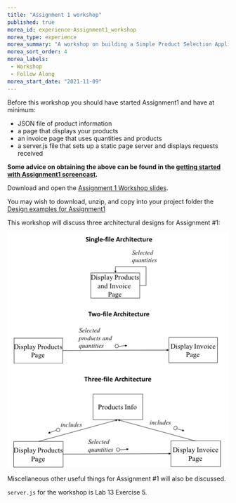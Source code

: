 ```yaml
--- 
title: "Assignment 1 workshop" 
published: true 
morea_id: experience-Assignment1_workshop
morea_type: experience 
morea_summary: "A workshop on building a Simple Product Selection Application"
morea_sort_order: 4
morea_labels:
 - Workshop
 - Follow Along
morea_start_date: "2021-11-09"
---
```

Before this workshop you should have started Assignment1 and have at minimum:

- JSON file of product information
- a page that displays your products
- an invoice page that uses quantities and products
- a server.js file that sets up a static page server and displays requests received

**Some advice on obtaining the above can be found in the [getting started with Assignment1 screencast](https://youtu.be/3YJsgGSL_uc).**

Download and open the [Assignment 1 Workshop slides](A1_Workshop_ITM352.ppt).

You may wish to download, unzip, and copy into your project folder the [Design examples for Assignment1](Assignment1_Design_Examples.zip) 

This workshop will discuss three architectural designs for Assignment #1:

![architectural designs](architectures.png)

Miscellaneous other useful things for Assignment #1 will also be discussed.

`server.js` for the workshop is Lab 13 Exercise 5.
```